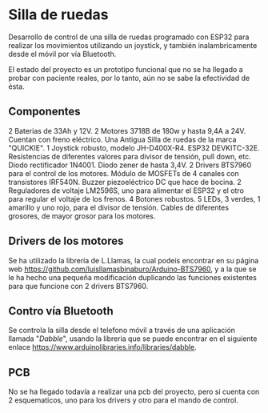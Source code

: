 # **Silla de ruedas**


Desarrollo de control de una silla de ruedas programado con ESP32 para realizar los movimientos utilizando un joystick, y también inalambricamente desde el móvil por vía Bluetooth.

El estado del proyecto es un prototipo funcional que no se ha llegado a probar con paciente reales, por lo tanto, aún no se sabe la efectividad de ésta.


## **Componentes**

2 Baterias de 33Ah y 12V. 
2 Motores 3718B de 180w y hasta 9,4A a 24V. Cuentan con freno eléctrico.
Una Antigua Silla de ruedas de la marca "QUICKIE".
1 Joystick robusto, modelo JH-D400X-R4.
ESP32 DEVKITC-32E.
Resistencias de diferentes valores para divisor de tensión, pull down, etc.
Diodo rectificador 1N4001.
Diodo zener de hasta 3,4V.
2 Drivers BTS7960 para el control de los motores.
Módulo de MOSFETs de 4 canales con transistores IRF540N.
Buzzer piezoeléctrico DC que hace de bocina.
2 Reguladores de voltaje LM2596S, uno para alimentar el ESP32 y el otro para regular el voltaje de los frenos.
4 Botones robustos.
5 LEDs, 3 verdes, 1 amarillo y uno rojo, para el divisor de tensión.
Cables de diferentes grosores, de mayor grosor para los motores.


## **Drivers de los motores**

Se ha utilizado la librería de L.Llamas, la cual podeis encontrar en su página web https://github.com/luisllamasbinaburo/Arduino-BTS7960, y a la que se le ha hecho una pequeña modificación duplicando las funciones existentes para que funcione con 2 drivers BTS7960. 


## **Contro vía Bluetooth**

Se controla la silla desde el telefono móvil a través de una aplicación llamada "*Dabble*", usando la libreria que se puede encontrar en el siguiente enlace https://www.arduinolibraries.info/libraries/dabble.

## **PCB**

No se ha llegado todavía a realizar una pcb del proyecto, pero si cuenta con 2 esquematicos, uno para los drivers y otro para el mando de control.

